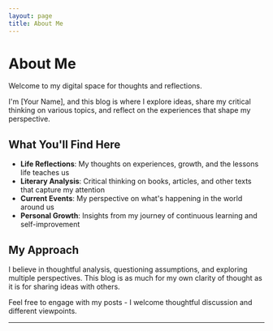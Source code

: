 ```yaml
---
layout: page
title: About Me
---
```


# About Me

Welcome to my digital space for thoughts and reflections.

I'm [Your Name], and this blog is where I explore ideas, share my critical thinking on various topics, and reflect on the experiences that shape my perspective. 

## What You'll Find Here

- **Life Reflections**: My thoughts on experiences, growth, and the lessons life teaches us
- **Literary Analysis**: Critical thinking on books, articles, and other texts that capture my attention  
- **Current Events**: My perspective on what's happening in the world around us
- **Personal Growth**: Insights from my journey of continuous learning and self-improvement

## My Approach

I believe in thoughtful analysis, questioning assumptions, and exploring multiple perspectives. This blog is as much for my own clarity of thought as it is for sharing ideas with others.

Feel free to engage with my posts - I welcome thoughtful discussion and different viewpoints.

---


